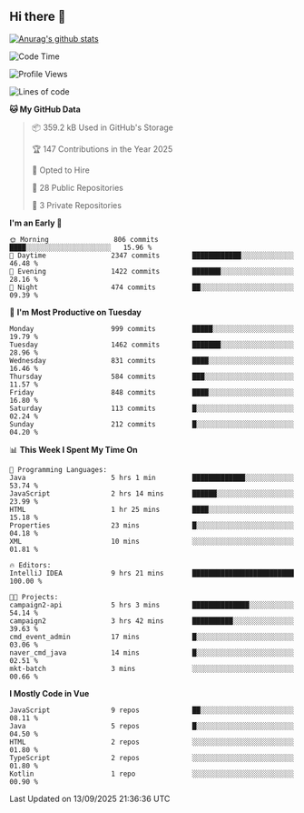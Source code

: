 ## Hi there 👋

[![Anurag's github stats](https://github-readme-stats.vercel.app/api?username=Songwonseok)](https://github.com/anuraghazra/github-readme-stats)



<!--START_SECTION:waka-->
![Code Time](http://img.shields.io/badge/Code%20Time-3%2C762%20hrs%2044%20mins-blue)

![Profile Views](http://img.shields.io/badge/Profile%20Views-0-blue)

![Lines of code](https://img.shields.io/badge/From%20Hello%20World%20I%27ve%20Written-34.8%20million%20lines%20of%20code-blue)

**🐱 My GitHub Data** 

> 📦 359.2 kB Used in GitHub's Storage 
 > 
> 🏆 147 Contributions in the Year 2025
 > 
> 💼 Opted to Hire
 > 
> 📜 28 Public Repositories 
 > 
> 🔑 3 Private Repositories 
 > 
**I'm an Early 🐤** 

```text
🌞 Morning                806 commits         ████░░░░░░░░░░░░░░░░░░░░░   15.96 % 
🌆 Daytime                2347 commits        ████████████░░░░░░░░░░░░░   46.48 % 
🌃 Evening                1422 commits        ███████░░░░░░░░░░░░░░░░░░   28.16 % 
🌙 Night                  474 commits         ██░░░░░░░░░░░░░░░░░░░░░░░   09.39 % 
```
📅 **I'm Most Productive on Tuesday** 

```text
Monday                   999 commits         █████░░░░░░░░░░░░░░░░░░░░   19.79 % 
Tuesday                  1462 commits        ███████░░░░░░░░░░░░░░░░░░   28.96 % 
Wednesday                831 commits         ████░░░░░░░░░░░░░░░░░░░░░   16.46 % 
Thursday                 584 commits         ███░░░░░░░░░░░░░░░░░░░░░░   11.57 % 
Friday                   848 commits         ████░░░░░░░░░░░░░░░░░░░░░   16.80 % 
Saturday                 113 commits         █░░░░░░░░░░░░░░░░░░░░░░░░   02.24 % 
Sunday                   212 commits         █░░░░░░░░░░░░░░░░░░░░░░░░   04.20 % 
```


📊 **This Week I Spent My Time On** 

```text
💬 Programming Languages: 
Java                     5 hrs 1 min         █████████████░░░░░░░░░░░░   53.74 % 
JavaScript               2 hrs 14 mins       ██████░░░░░░░░░░░░░░░░░░░   23.99 % 
HTML                     1 hr 25 mins        ████░░░░░░░░░░░░░░░░░░░░░   15.18 % 
Properties               23 mins             █░░░░░░░░░░░░░░░░░░░░░░░░   04.18 % 
XML                      10 mins             ░░░░░░░░░░░░░░░░░░░░░░░░░   01.81 % 

🔥 Editors: 
IntelliJ IDEA            9 hrs 21 mins       █████████████████████████   100.00 % 

🐱‍💻 Projects: 
campaign2-api            5 hrs 3 mins        ██████████████░░░░░░░░░░░   54.14 % 
campaign2                3 hrs 42 mins       ██████████░░░░░░░░░░░░░░░   39.63 % 
cmd_event_admin          17 mins             █░░░░░░░░░░░░░░░░░░░░░░░░   03.06 % 
naver_cmd_java           14 mins             █░░░░░░░░░░░░░░░░░░░░░░░░   02.51 % 
mkt-batch                3 mins              ░░░░░░░░░░░░░░░░░░░░░░░░░   00.66 % 
```

**I Mostly Code in Vue** 

```text
JavaScript               9 repos             ██░░░░░░░░░░░░░░░░░░░░░░░   08.11 % 
Java                     5 repos             █░░░░░░░░░░░░░░░░░░░░░░░░   04.50 % 
HTML                     2 repos             ░░░░░░░░░░░░░░░░░░░░░░░░░   01.80 % 
TypeScript               2 repos             ░░░░░░░░░░░░░░░░░░░░░░░░░   01.80 % 
Kotlin                   1 repo              ░░░░░░░░░░░░░░░░░░░░░░░░░   00.90 % 
```




 Last Updated on 13/09/2025 21:36:36 UTC
<!--END_SECTION:waka-->

